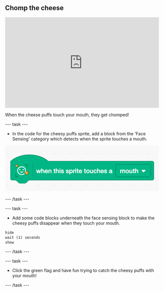 ## Chomp the cheese

<html>
<div style="position: relative; width: 100%; overflow: hidden; padding-top: 56.25%;">
<p><iframe style="position: absolute; top: 0; left: 0; right: 0; width: 100%; height: 100%; border: none;" src="https://www.youtube.com/embed/FK11fKJ_q-s?rel=0&cc_load_policy=1" width="560" height="315" allowfullscreen allow="accelerometer; autoplay; clipboard-write; encrypted-media; gyroscope; picture-in-picture; web-share"></iframe></p>
</div>
</html>

When the cheese puffs touch your mouth, they get chomped! 

--- task ---

+ In the code for the cheesy puffs sprite, add a block from the 'Face Sensing' category which detects when the sprite touches a mouth. 

![A green face sensing block for 'when this sprite touches mouth'](images/touches-mouth.png)

--- /task ---

--- task ---

+ Add some code blocks underneath the face sensing block to make the cheesy puffs disappear when they touch your mouth.

```blocks3
hide
wait (1) seconds
show
```
--- /task ---

--- task ---

+ Click the green flag and have fun trying to catch the cheesy puffs with your mouth!

--- /task ---

